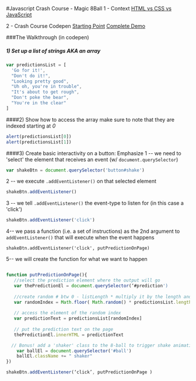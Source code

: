 #Javascript Crash Course - Magic 8Ball
1 - Context [HTML vs CSS vs JavaScript](http://t3patterson.github.io/Tuts-JS-Crashcourse-Magic-8Ball/)

2 - Crash Course Codepen 
[Starting Point](http://codepen.io/tphdevdrop/pen/Yqgjmw)
[Complete Demo](http://codepen.io/tphdevdrop/pen/xVmMay)  


###The Walkthrough (in codepen)
##### 1) Set up a list of strings AKA an array
```js
var predictionsList = [
  'Go for it!',
  "Don't do it!",
  "Looking pretty good",
  "Uh oh, you're in trouble",
  "It's about to get rough",
  "Don't poke the bear",
  "You're in the clear"
]
```

####2) Show how to access the array
make sure to note that they are indexed starting at *0*
```js
alert(predictionsList[0])
alert(predictionsList[1])
```


####3) Create basic interactivity on a button:
Emphasize
1 -- 
we need to 'select' the element that receives an event (w/ `document.querySelector`)
```js
var shakeBtn = document.querySelector('button#shake')
```

2 -- 
we execute `.addEventListener()` on that selected element

```js
shakeBtn.addEventListener()
```

3 -- 
we tell `.addEventListener()` the event-type to listen for (in this case a 
'click') 
```js
shakeBtn.addEventListener('click')
```

4-- 
we pass a function (i.e. a set of instructions) as the 2nd argument to `addEventListener()` that will execute when the event happens
```
shakeBtn.addEventListener('click', putPredictionOnPage)

```

5--
we will create the function for what we want to happen
```js

function putPredictionOnPage(){
   //select the prediction element where the output will go
   var thePredictionEl = document.querySelector(‘#prediction')
   
   //create random # btw 0 - listLength * multiply it by the length and round down )
   var randomIndex = Math.floor( Math.random() * predictionsList.length )
   
   // access the element of the random index
   var predictionText = predictionsList[randomIndex]
  
   // put the prediction text on the page
   thePredictionEl.innerHTML = predictionText

  // Bonus! add a 'shaker' class to the 8-ball to trigger shake animation 
    var ballEl = document.querySelector('#ball')
    ballEl.className += " shaker"
})

shakeBtn.addEventListener(‘click’, putPredictionOnPage )
```